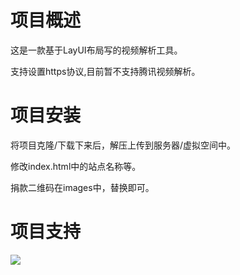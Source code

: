 # 项目概述

这是一款基于LayUI布局写的视频解析工具。

支持设置https协议,目前暂不支持腾讯视频解析。

# 项目安装

将项目克隆/下载下来后，解压上传到服务器/虚拟空间中。

修改index.html中的站点名称等。

捐款二维码在images中，替换即可。

# 项目支持

![](https://v.xunmi.ooo/images/juanzhu.jpg)
